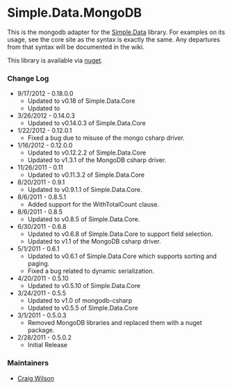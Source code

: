 Simple.Data.MongoDB
===================

This is the mongodb adapter for the [Simple.Data](https://github.com/markrendle/Simple.Data) library. For examples on its usage, see the core site as the syntax is exactly the same.  Any departures from that syntax will be documented in the wiki.

This library is available via [nuget](http://www.nuget.org).

### Change Log
* 9/17/2012 - 0.18.0.0
  - Updated to v0.18 of Simple.Data.Core
  - Updated to 
* 3/26/2012 - 0.14.0.3
  - Updated to v0.14.0.3 of Simple.Data.Core
* 1/22/2012 - 0.12.0.1
  - Fixed a bug due to misuse of the mongo csharp driver.
* 1/16/2012 - 0.12.0.0
  - Updated to v0.12.2.2 of Simple.Data.Core
  - Updated to v1.3.1 of the MongoDB csharp driver.
* 11/26/2011 - 0.11
  - Updated to v0.11.3.2 of Simple.Data.Core
* 8/20/2011 - 0.9.1
  - Updated to v0.9.1.1 of Simple.Data.Core.
* 8/6/2011 - 0.8.5.1
  - Added support for the WithTotalCount clause.
* 8/6/2011 - 0.8.5
  - Updated to v0.8.5 of Simple.Data.Core.
* 6/30/2011 - 0.6.8
  - Updated to v0.6.8 of Simple.Data.Core to support field selection.
  - Updated to v1.1 of the MongoDB csharp driver.
* 5/1/2011 - 0.6.1
  - Updated to v0.6.1 of Simple.Data.Core which supports sorting and paging.
  - Fixed a bug related to dynamic serialization.
* 4/20/2011 - 0.5.10
  - Updated to v0.5.10 of Simple.Data.Core
* 3/24/2011 - 0.5.5
  - Updated to v1.0 of mongodb-csharp
  - Updated to v0.5.5 of Simple.Data.Core
* 3/1/2011 - 0.5.0.3
  - Removed MongoDB libraries and replaced them with a nuget package.
* 2/28/2011 - 0.5.0.2 
  - Initial Release
  
### Maintainers
* [Craig Wilson](https://github.com/craiggwilson)
